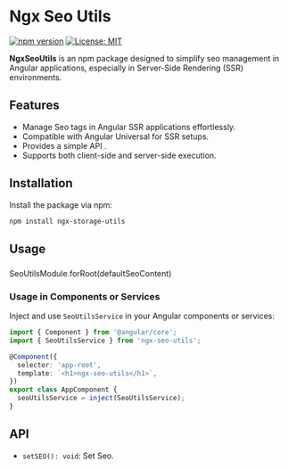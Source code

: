 # Ngx Seo Utils

[![npm version](https://badge.fury.io/js/ngx-seo-utils.svg)](https://badge.fury.io/js/ngx-seo-utils)
[![License: MIT](https://img.shields.io/badge/License-MIT-blue.svg)](https://opensource.org/licenses/MIT)


**NgxSeoUtils** is an npm package designed to simplify seo management in Angular applications, especially in Server-Side Rendering (SSR) environments.


## Features

- Manage Seo tags in Angular SSR applications effortlessly.
- Compatible with Angular Universal for SSR setups.
- Provides a simple API .
- Supports both client-side and server-side execution.

## Installation

Install the package via npm:

```bash
npm install ngx-storage-utils
```
## Usage
### 


SeoUtilsModule.forRoot(defaultSeoContent)

### Usage in Components or Services

Inject and use `SeoUtilsService` in your Angular components or services:

```typescript
import { Component } from '@angular/core';
import { SeoUtilsService } from 'ngx-seo-utils';

@Component({
  selector: 'app-root',
  template: `<h1>ngx-seo-utils</h1>`,
})
export class AppComponent {
  seoUtilsService = inject(SeoUtilsService);
}
```
## API

- `setSEO(): void`: Set Seo.
